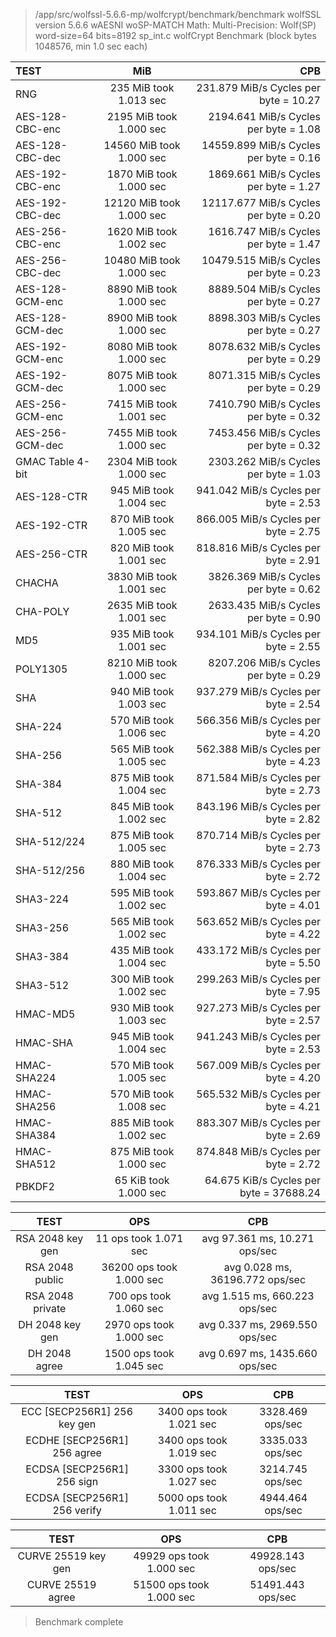 > /app/src/wolfssl-5.6.6-mp/wolfcrypt/benchmark/benchmark
> wolfSSL version 5.6.6 wAESNI woSP-MATCH 
> Math:   Multi-Precision: Wolf(SP) word-size=64 bits=8192 sp_int.c 
> wolfCrypt Benchmark (block bytes 1048576, min 1.0 sec each) 

| TEST | MiB | CPB |
|:---|:---:|---:|
| RNG               | 235 MiB took 1.013 sec   | 231.879 MiB/s Cycles per byte = 10.27   |
| AES-128-CBC-enc   | 2195 MiB took 1.000 sec  | 2194.641 MiB/s Cycles per byte = 1.08   |
| AES-128-CBC-dec   | 14560 MiB took 1.000 sec | 14559.899 MiB/s Cycles per byte = 0.16  |
| AES-192-CBC-enc   | 1870 MiB took 1.000 sec  | 1869.661 MiB/s Cycles per byte = 1.27   |
| AES-192-CBC-dec   | 12120 MiB took 1.000 sec | 12117.677 MiB/s Cycles per byte = 0.20  |
| AES-256-CBC-enc   | 1620 MiB took 1.002 sec  | 1616.747 MiB/s Cycles per byte = 1.47   |
| AES-256-CBC-dec   | 10480 MiB took 1.000 sec | 10479.515 MiB/s Cycles per byte = 0.23  |
| AES-128-GCM-enc   | 8890 MiB took 1.000 sec  | 8889.504 MiB/s Cycles per byte = 0.27   |
| AES-128-GCM-dec   | 8900 MiB took 1.000 sec  | 8898.303 MiB/s Cycles per byte = 0.27   |
| AES-192-GCM-enc   | 8080 MiB took 1.000 sec  | 8078.632 MiB/s Cycles per byte = 0.29   |
| AES-192-GCM-dec   | 8075 MiB took 1.000 sec  | 8071.315 MiB/s Cycles per byte = 0.29   |
| AES-256-GCM-enc   | 7415 MiB took 1.001 sec  | 7410.790 MiB/s Cycles per byte = 0.32   |
| AES-256-GCM-dec   | 7455 MiB took 1.000 sec  | 7453.456 MiB/s Cycles per byte = 0.32   |
| GMAC Table 4-bit  | 2304 MiB took 1.000 sec  | 2303.262 MiB/s Cycles per byte = 1.03   |
| AES-128-CTR       | 945 MiB took 1.004 sec   | 941.042 MiB/s Cycles per byte = 2.53    |
| AES-192-CTR       | 870 MiB took 1.005 sec   | 866.005 MiB/s Cycles per byte = 2.75    |
| AES-256-CTR       | 820 MiB took 1.001 sec   | 818.816 MiB/s Cycles per byte = 2.91    |
| CHACHA            | 3830 MiB took 1.001 sec  | 3826.369 MiB/s Cycles per byte = 0.62   |
| CHA-POLY          | 2635 MiB took 1.001 sec  | 2633.435 MiB/s Cycles per byte = 0.90   |
| MD5               | 935 MiB took 1.001 sec   | 934.101 MiB/s Cycles per byte = 2.55    |
| POLY1305          | 8210 MiB took 1.000 sec  | 8207.206 MiB/s Cycles per byte = 0.29   |
| SHA               | 940 MiB took 1.003 sec   | 937.279 MiB/s Cycles per byte = 2.54    |
| SHA-224           | 570 MiB took 1.006 sec   | 566.356 MiB/s Cycles per byte = 4.20    |
| SHA-256           | 565 MiB took 1.005 sec   | 562.388 MiB/s Cycles per byte = 4.23    |
| SHA-384           | 875 MiB took 1.004 sec   | 871.584 MiB/s Cycles per byte = 2.73    |
| SHA-512           | 845 MiB took 1.002 sec   | 843.196 MiB/s Cycles per byte = 2.82    |
| SHA-512/224       | 875 MiB took 1.005 sec   | 870.714 MiB/s Cycles per byte = 2.73    |
| SHA-512/256       | 880 MiB took 1.004 sec   | 876.333 MiB/s Cycles per byte = 2.72    |
| SHA3-224          | 595 MiB took 1.002 sec   | 593.867 MiB/s Cycles per byte = 4.01    |
| SHA3-256          | 565 MiB took 1.002 sec   | 563.652 MiB/s Cycles per byte = 4.22    |
| SHA3-384          | 435 MiB took 1.004 sec   | 433.172 MiB/s Cycles per byte = 5.50    |
| SHA3-512          | 300 MiB took 1.002 sec   | 299.263 MiB/s Cycles per byte = 7.95    |
| HMAC-MD5          | 930 MiB took 1.003 sec   | 927.273 MiB/s Cycles per byte = 2.57    |
| HMAC-SHA          | 945 MiB took 1.004 sec   | 941.243 MiB/s Cycles per byte = 2.53    |
| HMAC-SHA224       | 570 MiB took 1.005 sec   | 567.009 MiB/s Cycles per byte = 4.20    |
| HMAC-SHA256       | 570 MiB took 1.008 sec   | 565.532 MiB/s Cycles per byte = 4.21    |
| HMAC-SHA384       | 885 MiB took 1.002 sec   | 883.307 MiB/s Cycles per byte = 2.69    |
| HMAC-SHA512       | 875 MiB took 1.000 sec   | 874.848 MiB/s Cycles per byte = 2.72    |
| PBKDF2            | 65 KiB took 1.000 sec    | 64.675 KiB/s Cycles per byte = 37688.24 |

| TEST | OPS | CPB |
|:---:|:---:|:---:|
| RSA 2048 key gen | 11 ops took 1.071 sec    | avg 97.361 ms, 10.271 ops/sec |
| RSA 2048 public  | 36200 ops took 1.000 sec | avg 0.028 ms, 36196.772 ops/sec |
| RSA 2048 private | 700 ops took 1.060 sec   | avg 1.515 ms, 660.223 ops/sec |
| DH 2048  key gen | 2970 ops took 1.000 sec  | avg 0.337 ms, 2969.550 ops/sec |
| DH 2048  agree   | 1500 ops took 1.045 sec  | avg 0.697 ms, 1435.660 ops/sec |

| TEST | OPS | CPB |
|:---:|:---:|:---:|
| ECC [SECP256R1] 256 key gen  | 3400 ops took 1.021 sec | 3328.469 ops/sec |
| ECDHE [SECP256R1] 256 agree  | 3400 ops took 1.019 sec | 3335.033 ops/sec |
| ECDSA [SECP256R1] 256 sign   | 3300 ops took 1.027 sec | 3214.745 ops/sec |
| ECDSA [SECP256R1] 256 verify | 5000 ops took 1.011 sec | 4944.464 ops/sec |

| TEST | OPS | CPB |
|:---:|:---:|:---:|
| CURVE 25519 key gen | 49929 ops took 1.000 sec | 49928.143 ops/sec |
| CURVE 25519 agree   | 51500 ops took 1.000 sec | 51491.443 ops/sec |

> Benchmark complete
